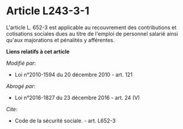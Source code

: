 # Article L243-3-1

L'article L. 652-3 est applicable au recouvrement des contributions et cotisations sociales dues au titre de l'emploi de
personnel salarié ainsi qu'aux majorations et pénalités y afférentes.

**Liens relatifs à cet article**

_Modifié par_:

  - Loi n°2010-1594 du 20 décembre 2010 - art. 121

_Abrogé par_:

  - Loi n°2016-1827 du 23 décembre 2016 - art. 24 (V)

_Cite_:

  - Code de la sécurité sociale. - art. L652-3
